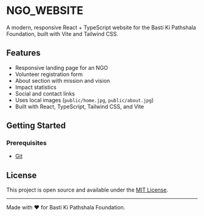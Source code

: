 
# NGO_WEBSITE

A modern, responsive React + TypeScript website for the Basti Ki Pathshala Foundation, built with Vite and Tailwind CSS.

## Features

- Responsive landing page for an NGO
- Volunteer registration form
- About section with mission and vision
- Impact statistics
- Social and contact links
- Uses local images (`public/home.jpg`, `public/about.jpg`)
- Built with React, TypeScript, Tailwind CSS, and Vite

## Getting Started

### Prerequisites
- [Git](https://git-scm.com/)



## License

This project is open source and available under the [MIT License](LICENSE).

---
Made with ❤️ for Basti Ki Pathshala Foundation.


